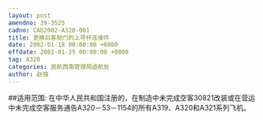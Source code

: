 ```yaml
---
layout: post
amendno: 39-3525
cadno: CAD2002-A320-001
title: 更换后客舱门的上导杆连接件
date: 2002-01-18 00:00:00 +0800
effdate: 2002-01-25 00:00:00 +0800
tag: A320
categories: 民航西南管理局适航处
author: 赵强
---
```


##适用范围:
在中华人民共和国注册的，在制造中未完成空客30821改装或在营运中未完成空客服务通告A320－53－1154的所有A319、A320和A321系列飞机。


